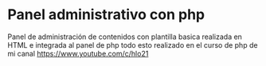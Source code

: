 # Panel administrativo con php
Panel de administración de contenidos con plantilla basica realizada en HTML e integrada al panel de php todo esto realizado en el curso de php de mi canal https://www.youtube.com/c/hlo21 
